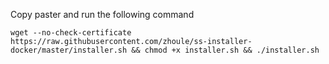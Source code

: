 Copy paster and run the following command

`
wget --no-check-certificate https://raw.githubusercontent.com/zhoule/ss-installer-docker/master/installer.sh && chmod +x installer.sh && ./installer.sh
`
